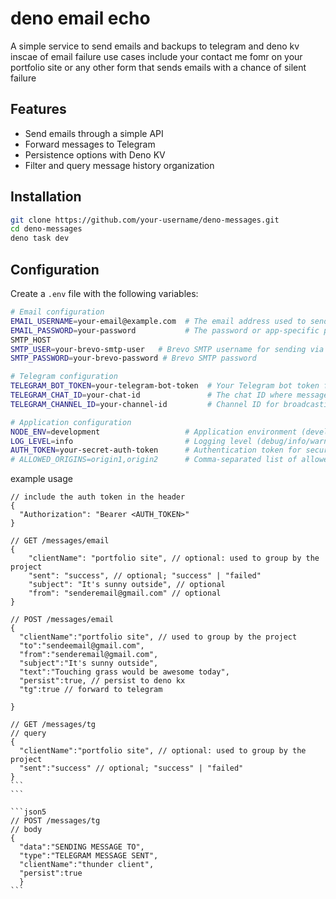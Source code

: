 # deno email echo

A simple service to send emails and backups to telegram and deno kv inscae of email failure 
use cases include your contact me fomr on your portfolio site or any other form that sends emails with a chance of silent failure

## Features

- Send emails through a simple API
- Forward messages to Telegram
- Persistence options with Deno KV
- Filter and query message history
organization

## Installation

```bash
git clone https://github.com/your-username/deno-messages.git
cd deno-messages
deno task dev
```

## Configuration

Create a `.env` file with the following variables:

```sh
# Email configuration
EMAIL_USERNAME=your-email@example.com  # The email address used to send emails
EMAIL_PASSWORD=your-password           # The password or app-specific password for the email account
SMTP_HOST
SMTP_USER=your-brevo-smtp-user   # Brevo SMTP username for sending via Brevo service
SMTP_PASSWORD=your-brevo-password # Brevo SMTP password

# Telegram configuration
TELEGRAM_BOT_TOKEN=your-telegram-bot-token  # Your Telegram bot token from BotFather
TELEGRAM_CHAT_ID=your-chat-id               # The chat ID where messages will be sent
TELEGRAM_CHANNEL_ID=your-channel-id         # Channel ID for broadcasting messages

# Application configuration
NODE_ENV=development                   # Application environment (development/production)
LOG_LEVEL=info                         # Logging level (debug/info/warn/error)
AUTH_TOKEN=your-secret-auth-token      # Authentication token for securing API endpoints
# ALLOWED_ORIGINS=origin1,origin2      # Comma-separated list of allowed CORS origins
```


example usage

```json5
// include the auth token in the header
{
  "Authorization": "Bearer <AUTH_TOKEN>"
}

```

```json5
// GET /messages/email
{
    "clientName": "portfolio site", // optional: used to group by the project
    "sent": "success", // optional; "success" | "failed"
    "subject": "It's sunny outside", // optional
    "from": "senderemail@gmail.com" // optional
}

```
```json5
// POST /messages/email
{
  "clientName":"portfolio site", // used to group by the project
  "to":"sendeemail@gmail.com",
  "from":"senderemail@gmail.com",
  "subject":"It's sunny outside",
  "text":"Touching grass would be awesome today",
  "persist":true, // persist to deno kx
  "tg":true // forward to telegram
  
}
```



````json5
// GET /messages/tg
// query
{
  "clientName":"portfolio site", // optional: used to group by the project
  "sent":"success" // optional; "success" | "failed"
}
```
```

```json5
// POST /messages/tg
// body
{
  "data":"SENDING MESSAGE TO",
  "type":"TELEGRAM MESSAGE SENT",
  "clientName":"thunder client",
  "persist":true
  }
```

